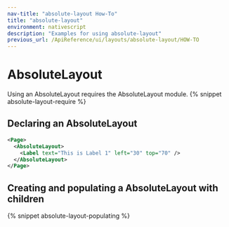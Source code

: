 ```yaml
---
nav-title: "absolute-layout How-To"
title: "absolute-layout"
environment: nativescript
description: "Examples for using absolute-layout"
previous_url: /ApiReference/ui/layouts/absolute-layout/HOW-TO
---
```


# AbsoluteLayout

Using an AbsoluteLayout requires the AbsoluteLayout module.
{% snippet absolute-layout-require %}

## Declaring an AbsoluteLayout

``` XML
<Page>
  <AbsoluteLayout>
    <Label text="This is Label 1" left="30" top="70" />
  </AbsoluteLayout>
</Page>
```

## Creating and populating a AbsoluteLayout with children

{% snippet absolute-layout-populating %}
